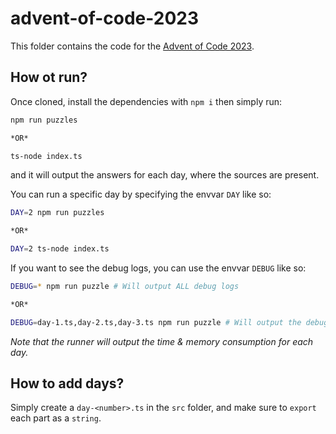 # advent-of-code-2023

This folder contains the code for the [Advent of Code 2023](https://adventofcode.com/2023).

## How ot run?

Once cloned, install the dependencies with `npm i` then simply run:
```bash
npm run puzzles

*OR*

ts-node index.ts
```

and it will output the answers for each day, where the sources are present.

You can run a specific day by specifying the envvar `DAY` like so:
```bash
DAY=2 npm run puzzles

*OR*

DAY=2 ts-node index.ts
```

If you want to see the debug logs, you can use the envvar `DEBUG` like so:
```bash
DEBUG=* npm run puzzle # Will output ALL debug logs

*OR*

DEBUG=day-1.ts,day-2.ts,day-3.ts npm run puzzle # Will output the debug logs only for day 1, 2 and 3
```

_Note that the runner will output the time & memory consumption for each day._

## How to add days?

Simply create a `day-<number>.ts` in the `src` folder, and make sure to `export` each part as a `string`.